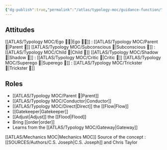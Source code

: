 ```yaml
---
{"dg-publish":true,"permalink":"/atlas/typology-moc/guidance-function/","created":"","updated":""}
---
```



## Attitudes
[[ATLAS/Typology MOC/Ego 🙋‍♂️\|Ego 🙋‍♂️]] : [[ATLAS/Typology MOC/Parent 🤨\|Parent 🤨]] 
[[ATLAS/Typology MOC/Subconscious 🤸\|Subconscious 🤸]] : [[ATLAS/Typology MOC/Child 👼\|Child 👼]]
[[ATLAS/Typology MOC/Shadow 👤\|Shadow 👤]] : [[ATLAS/Typology MOC/Critic 🤔\|Critic 🤔]]
[[ATLAS/Typology MOC/Superego 👹\|Superego 👹]] : [[ATLAS/Typology MOC/Trickster 🤡\|Trickster 🤡]]

## Roles
- [[ATLAS/Typology MOC/Parent 🤨\|Parent]]
- [[ATLAS/Typology MOC/Conductor\|Conductor]]
- [[ATLAS/Typology MOC/Direct\|Direct]] the [[Flow\|Flow]]
- [[Gatekeeper\|Gatekeeper]]
- [[Adjust\|Adjust]] the [[Flood\|Flood]]
- Bring [[order\|order]]
- Learns from the [[ATLAS/Typology MOC/Gateway\|Gateway]]


[[ATLAS/Mechanics MOC\|Mechanics MOC]]
Source of the concept : [[SOURCES/Authors/C.S. Joseph\|C.S. Joseph]] and Chris Taylor